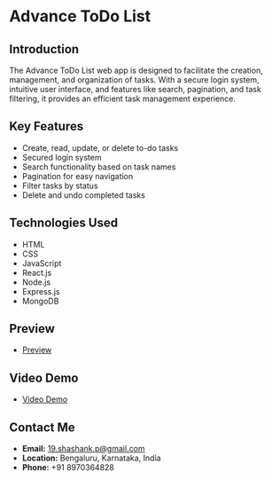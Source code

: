 # Advance ToDo List

## Introduction

The Advance ToDo List web app is designed to facilitate the creation, management, and organization of tasks. With a secure login system, intuitive user interface, and features like search, pagination, and task filtering, it provides an efficient task management experience.

## Key Features

- Create, read, update, or delete to-do tasks
- Secured login system
- Search functionality based on task names
- Pagination for easy navigation
- Filter tasks by status
- Delete and undo completed tasks

## Technologies Used

- HTML
- CSS
- JavaScript
- React.js
- Node.js
- Express.js
- MongoDB

## Preview

- [Preview](https://advance-to-do-list-front-end.vercel.app)

  
## Video Demo

- [Video Demo](https://youtu.be/TbZwKGdO9SI?si=_PViSZHadBWIpfDq)

## Contact Me

- **Email:** 19.shashank.p@gmail.com
- **Location:** Bengaluru, Karnataka, India
- **Phone:** +91 8970364828
